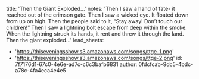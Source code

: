 title: 'Then the Giant Exploded...'
notes: 'Then I saw a hand of fate- it reached out of the crimson gate. Then I saw a wicked eye. It floated down from up on high. Then the people said to it, “Stay away! Don’t touch our children!” Then I saw a lightning bolt escape from deep within the smoke. When the lightning struck its hands, it rent and threw it through the land. Then the giant exploded...'
lead_sheets:
  - 'https://thiseveningsshow.s3.amazonaws.com/songs/ttge-1.png'
  - 'https://thiseveningsshow.s3.amazonaws.com/songs/ttge-2.png'
id: 7f7176d1-67c0-4e6e-ad7c-c6c3bafb6831
author: 0fdcfcab-9dc5-4bdc-a78c-4fa4eca4e4e5
